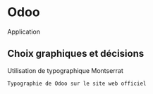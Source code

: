# Odoo

Application

## Choix graphiques et décisions

Utilisation de typographique Montserrat

```bash
Typographie de Odoo sur le site web officiel
```